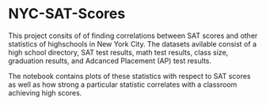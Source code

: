 # NYC-SAT-Scores

This project consits of of finding correlations between SAT scores and other statistics of highschools in New York City. The datasets avilable consist of a high school directory, SAT test results, math test results, class size, graduation results, and Adcanced Placement (AP) test results. 

The notebook contains plots of these statistics with respect to SAT scores as well as how strong a particular statistic correlates with a classroom achieving high scores.
